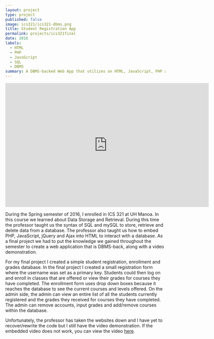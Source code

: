 ```yaml
---
layout: project
type: project
published: false
image: ics321/ics321-dbms.png
title: Student Registration App
permalink: projects/ics321final
date: 2016
labels:
  - HTML
  - PHP
  - JavaScript
  - SQL
  - DBMS
summary: A DBMS-backed Web App that utilizes on HTML, JavaScript, PHP and SQL to create a student registration app.
---
```


<center><iframe width="640" height="390" src="https://www.youtube.com/embed/lrF2E7t7txI" frameborder="0" allowfullscreen></iframe></center>

During the Spring semester of 2016, I enrolled in ICS 321 at UH Manoa. In this course we learned about Data Storage and Retrieval. During this time the professor taught us the syntax of SQL and mySQL to store, retrieve and delete data from a database. The professor also taught us how to embed PHP, JavaScript, jQuery and Ajax into HTML to interact with a database. As a final project we had to put the knowledge we gained throughout the semester to create a web application that is DBMS-back, along with a video demonstration.

For my final project I created a simple student registration, enrollment and grades database. In the final project I created a small registration form where the username was set as a primary key. Students could then log on and enroll in classes that are offered or view their grades for courses they have completed. The enrollment form uses drop down boxes because it reaches the database to see the current courses and levels offered. On the admin side, the admin can view an entire list of all the students currently registered and the grades they received for courses they have completed. The admin can remove accounts, input grades and add/remove courses within the database.

Unfortunately, the professor has taken the websites down and I have yet to recover/rewrite the code but I still have the video demonstration. If the embedded video does not work, you can view the video [here](https://youtu.be/lrF2E7t7txI).
<div style="height:50px;"></div>
